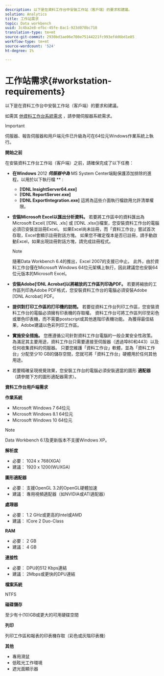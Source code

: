 ```yaml
---
description: 以下是在資料工作台中安裝工作站（客戶端）的要求和建議。
solution: Analytics
title: 工作站需求
topic: Data workbench
uuid: 3c4ba2e8-efbc-45fe-8ac1-923d070bc710
translation-type: tm+mt
source-git-commit: 2930bd3ae06e700e75144221fc993efdd6bd1e85
workflow-type: tm+mt
source-wordcount: '524'
ht-degree: 1%

---
```



# 工作站需求{#workstation-requirements}

以下是在資料工作台中安裝工作站（客戶端）的要求和建議。

如需其 [他資料工作台系統需求](https://docs.adobe.com/help/en/data-workbench/using/server-admin-install/c-msr-server.html) ，請參閱伺服器系統需求。

>[!IMPORTANT]
>
>伺服器、報告伺服器和用戶端元件已升級為可在64位元Windows作業系統上執行。

**開始之前**

在安裝資料工作台工作站（客戶端）之前，請確保完成了以下任務：

* **在Windows** 2012 ***伺服器中為*** MS System Center端點保護添加排除的進程，以用於以下執行檔 ** :

   * **[!DNL InsightServer64.exe]**
   * **[!DNL ReportServer.exe]**
   * **[!DNL ExportIntegration.exe]**
   這將為這些介面執行檔啟用允許清單權限。

* **安裝Microsoft Excel以匯出分析資料。** 若要將工作區中的資料匯出為Microsoft Excel( [!DNL .xls] 或 [!DNL .xlsx])檔案，您安裝資料工作台的電腦必須已安裝並註冊Excel。 如果Excel尚未註冊，而「資料工作台」嘗試首次存取，Excel會顯示註冊對話方塊。 如果您不確定復本是否已註冊，請手動啟動Excel，如果出現註冊對話方塊，請完成註冊程式。

   >[!NOTE]
   >
   >隨著Data Workbench 6.4的推出，Excel 2007的支援已中止。 此外，由於資料工作台僅在Microsoft Windows 64位元架構上執行，因此建議您也安裝64位元版本的Microsoft Excel。

* **安裝Adobe[!DNL Acrobat]以將縮放的工作區列印為PDF。** 若要將縮放的工作區列印為Adobe PDF格式，您安裝資料工作台的電腦必須安裝Adobe [!DNL Acrobat] PDF。

* **提供對打印工作區的打印機的訪問。** 若要從資料工作台列印工作區，您安裝資料工作台的電腦必須擁有印表機的存取權。 資料工作台可將工作區列印至彩色或單色印表機，而不需要postscript或其他進階印表機功能。 為獲得最佳結果，Adobe建議以色彩列印工作區。
* **實施安全措施。** 您應遵循公司針對資料工作台電腦的一般企業安全性政策。 為滿足其主要用途，資料工作台只需要連接至伺服器（透過埠80和443）以及任何收集資料的伺服器。 只要您維護「資料工作台」軟體，並為「資料工作台」分配至少10 GB的儲存空間，您就可將「資料工作台」硬體用於任何其他用途。
* 若要精確呈現視覺效果，您安裝工作台的電腦必須安裝適當的圖形 **適配器** （請參閱下方的圖形適配器需求）。

**資料工作台用戶端需求**

**作業系統**

* Microsoft Windows 7 64位元
* Microsoft Windows 8.1 64位元
* Microsoft Windows 10 64位元

>[!NOTE]
>
>Data Workbench 6.1及更新版本不支援Windows XP。

**解析度**

* 必要： 1024 x 768(XGA)
* 建議： 1920 x 1200(WUXGA)

**圖形適配器**

* 必要： 支援OpenGL 3.2的OpenGL硬體加速
* 建議： 專用視頻適配器（如NVIDIA或ATI適配器）

**處理器**

* 必要： 1.2 GHz或更高的Intel或AMD
* 建議： ICore 2 Duo-Class

**RAM**

* 必要： 2 GB
* 建議： 4 GB

**連接性**

* 必要： DPU的512 Kbps連結
* 建議： 2Mbps或更快的DPU連結

**檔案系統**

NTFS

**磁碟儲存**

至少有十(10)GB或更大的可用硬碟空間

**列印**

列印工作區和報表的印表機存取（彩色或灰階印表機）

**其他**

* 專用滑鼠
* 低眩光工作環境
* 遮光面顯示器

